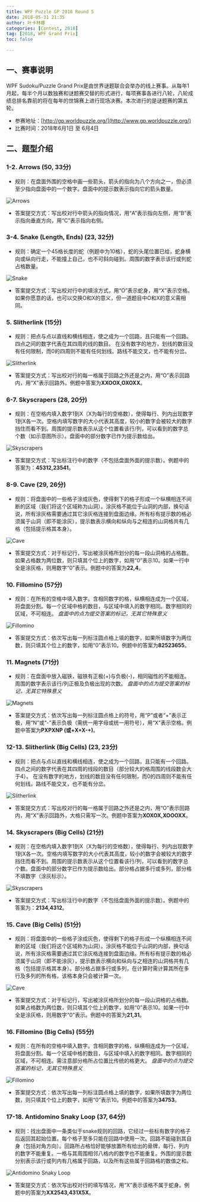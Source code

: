 ```yaml
---
title: WPF Puzzle GP 2018 Round 5
date: 2018-05-31 21:35
author: 叶卡林娜
categories: [Contest, 2018]
tag: [2018, WPF Grand Prix]
toc: false

---
```

## 一、赛事说明

WPF Sudoku/Puzzle Grand Prix是由世界谜题联合会举办的线上赛事。从每年1月起，每半个月以数独赛和谜题赛交替的形式进行，每项赛事各进行八轮，八轮成绩总排名靠前的将在每年的世锦赛上进行现场决赛。本次进行的是谜题赛的第五轮。

* 参赛地址：[http://gp.worldpuzzle.org/](http://www.gp.worldpuzzle.org/)
* 比赛时间：2018年6月1日 至 6月4日

## 二、题型介绍

### 1-2. Arrows (50, 33分)

* 规则：在盘面外围的空格中画一些箭头，箭头的指向为八个方向之一，但必须至少指向盘面中的一个数字。盘面中的提示数表示指向它的箭头数量。

![Arrows](/images/grandprix/2018PR5-01.png)

* 答案提交方式：写出校对行中箭头的指向情况，用“A”表示指向左侧，用“B”表示指向垂直方向，用“C”表示指向右侧。

### 3-4. Snake (Length, Ends) (23, 32分)

* 规则：确定一个45格长度的蛇（例题中为10格），蛇的头尾位置已给，蛇身横向或纵向行走，不能撞上自己，也不可斜向碰到。周围的数字表示该行或列蛇占格数量。

![Snake](/images/grandprix/2018PR5-02.png)

* 答案提交方式：写出校对行中的填涂方式，用“O”表示蛇身，用“X”表示空格。如果你愿意的话，也可以交换O和X的意义，但一道题目中O和X的意义需相同。

### 5. Slitherlink (15分)

* 规则：把点与点以直线和横线相连，使之成为一个回路，且只能有一个回路。四点之间的数字代表在其四周的线的数目。 在没有数字的地方，划线的数目没有任何限制，而0的四周则不能有任何划线。路线不能交叉，也不能有分岔。

![Slitherlink](/images/grandprix/2018PR5-03.png)

* 答案提交方式：写出校对行的每一格属于回路之外还是之内，用“O”表示回路内，用“X”表示回路外。例题中答案为**XXOOX,OXOXX**。

### 6-7. Skyscrapers (28, 20分)

* 规则：在空格内填入数字1到X（X为每行的空格数），使得每行、列内出现数字1到X各一次。空格内填写数字的大小代表其高度，较小的数字会被较大的数字挡住而看不到。周围的提示数表示从这个位置看该行/列，可以看到的数字总个数（如示意图所示）。盘面中的部分数字已作为提示数给出。

![Skyscrapers](/images/grandprix/2018PR5-04.png)

* 答案提交方式：写出标注行中的数字（不包括盘面外面的提示数）。例题中的答案为：**45312,23541**。

### 8-9. Cave (29, 26分)

* 规则：将盘面中的一些格子涂成灰色，使得剩下的格子形成一个纵横相连不间断的区域（我们将这个区域称为山洞）。涂灰格不能位于山洞的内部，换句话说，所有涂灰格需要通过其它涂灰格连接到盘面边缘。所有标有提示数的格必须属于山洞（即不能涂灰），提示数表示横向和纵向与之相连的山洞格共有几格（包括提示格其本身）。

![Cave](/images/grandprix/2018PR5-05.png)

* 答案提交方式：对于标记行，写出被涂灰格所划分的每一段山洞格的占格数。如果占格数为两位数，则只填其个位上的数字，如用“0”表示10。如果一行中全是涂灰格，则用数字“0”表示。例题中的答案为**22,4**。

### 10. Fillomino (57分)

* 规则：在所有的空格中填入数字。含相同数字的格，纵横相连成为一个区域，将盘面分割。每一个区域中格的数目，与区域中填入的数字相同。数字相同的区域，不可相连。
*盘面中的点为提交答案的标记，无其它特殊意义*

![Fillomino](/images/grandprix/2018PR5-06.png)

* 答案提交方式：依次写出每一列标注圆点格上填的数字，如果所填数字为两位数，则只填其个位上的数字，如用“0”表示10。例题中的答案为**82523655**。

### 11. Magnets (71分)

* 规则：在盘面中放入磁铁，磁铁有正极(+)与负极(-)，相同磁性的不能相连。周围的数字表示该行/列正极及负极出现的次数。
*盘面中的点为提交答案的标记，无其它特殊意义*

![Magnets](/images/grandprix/2018PR5-07.png)

* 答案提交方式：依次写出每一列标注圆点格上的符号，用“P”或者“+”表示正极，用“N”或“-”表示负极（需统一用字母或统一用符号），用“X”表示空格。例题中答案为**PXPXNP (或+X+X-+)**。

### 12-13. Slitherlink (Big Cells) (23, 23分)

* 规则：把点与点以直线和横线相连，使之成为一个回路，且只能有一个回路。四点之间的数字代表在其四周的线段的数目（部分较大的格周围的线段数会大于4）。 在没有数字的地方，划线的数目没有任何限制，而0的四周则不能有任何划线。路线不能交叉，也不能有分岔。

![Slitherlink](/images/grandprix/2018PR5-08.png)

* 答案提交方式：写出校对行的每一格属于回路之外还是之内，用“O”表示回路内，用“X”表示回路外，大格只需写一次。例题中答案为**XOXOX,XOOOXX**。

### 14. Skyscrapers (Big Cells) (21分)

* 规则：在空格内填入数字1到X（X为每行的空格数），使得每行、列内出现数字1到X各一次。空格内填写数字的大小代表其高度，较小的数字会被较大的数字挡住而看不到。周围的提示数表示从这个位置看该行/列，可以看到的数字总个数。盘面中的部分数字已作为提示数给出。部分格占据多行或多列，部分格不填数字（涂灰标示）。

![Skyscrapers](/images/grandprix/2018PR5-09.png)

* 答案提交方式：写出标注行中的数字（不包括盘面外面的提示数）。例题中的答案为：**2134,4312**。

### 15. Cave (Big Cells) (51分)

* 规则：将盘面中的一些格子涂成灰色，使得剩下的格子形成一个纵横相连不间断的区域（我们将这个区域称为山洞）。涂灰格不能位于山洞的内部，换句话说，所有涂灰格需要通过其它涂灰格连接到盘面边缘。所有标有提示数的格必须属于山洞（即不能涂灰），提示数表示横向和纵向与之相连的山洞格共有几格（包括提示格其本身）。部分格占据多行或多列，在计算时需计算其所在多行及多列的所有格，该格本身只会被计算一次。

![Cave](/images/grandprix/2018PR5-10.png)

* 答案提交方式：对于标记行，写出被涂灰格所划分的每一段山洞格的占格数。如果占格数为两位数，则只填其个位上的数字，如用“0”表示10。如果一行中全是涂灰格，则用数字“0”表示。例题中的答案为**21,31**。

### 16. Fillomino (Big Cells) (55分)

* 规则：在所有的空格中填入数字。含相同数字的格，纵横相连成为一个区域，将盘面分割。每一个区域中格的数目，与区域中填入的数字相同。数字相同的区域，不可相连。需注意部分格所占位置比传统的格更大。
*盘面中的点为提交答案的标记，无其它特殊意义*

![Fillomino](/images/grandprix/2018PR5-11.png)

* 答案提交方式：依次写出每一列标注圆点格上填的数字，如果所填数字为两位数，则只填其个位上的数字，如用“0”表示10。例题中的答案为**34753**。

### 17-18. Antidomino Snaky Loop (37, 64分)

* 规则：找出盘面中一条类似于snake规则的回路，它经过一些标有数字的格子后返回其起始位置。每个格子至多只能在回路中使用一次。回路不能碰到其自身（包括对角方向）。回路所占格恰好能够放置所有给出的骨牌，每行、列内的数字不能重复。一格与其周围相邻八格内的数字也不能重复。外围的提示数分别表示该行或列内有几格属于回路，以及所有这些属于回路格的数值之和。

![Antidomino Snaky Loop](/images/grandprix/2018PR5-12.png)

* 答案提交方式：依次写出校对行的填写情况，用“X”表示该格不属于蛇身。例题中的答案为**XX2543,431X5X**。
